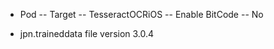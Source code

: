

+ Pod -- Target -- TesseractOCRiOS -- Enable BitCode -- No

+ jpn.traineddata file version 3.0.4

